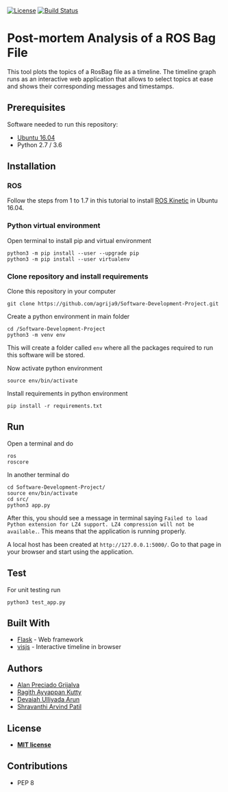 [![License](http://img.shields.io/:license-mit-blue.svg?style=flat-square)](http://badges.mit-license.org)
[![Build Status](https://travis-ci.org/agrija9/Software-Development-Project.svg?branch=master)](https://travis-ci.org/agrija9/Software-Development-Project)

# Post-mortem Analysis of a ROS Bag File

This tool plots the topics of a RosBag file as a timeline. The timeline graph runs as an interactive web application that allows to select topics at ease and shows their corresponding messages and timestamps.

## Prerequisites

Software needed to run this repository:

- [Ubuntu 16.04](https://ubuntu.com/download/desktop)
- Python 2.7 / 3.6

## Installation

### ROS

Follow the steps from 1 to 1.7 in this tutorial to install [ROS Kinetic](http://wiki.ros.org/kinetic/Installation/Ubuntu) in Ubuntu 16.04.

### Python virtual environment

Open terminal to install pip and virtual environment

```
python3 -m pip install --user --upgrade pip
python3 -m pip install --user virtualenv
```

### Clone repository and install requirements

Clone this repository in your computer

```
git clone https://github.com/agrija9/Software-Development-Project.git
```

Create a python environment in main folder

```
cd /Software-Development-Project
python3 -m venv env
```

This will create a folder called ```env``` where all the packages required to run this software will be stored.

Now activate python environment 

```
source env/bin/activate
```

Install requirements in python environment

```
pip install -r requirements.txt
```

## Run

Open a terminal and do

```
ros
roscore
```

In another terminal do

```
cd Software-Development-Project/
source env/bin/activate
cd src/
python3 app.py
```

After this, you should see a message in terminal saying ```Failed to load Python extension for LZ4 support. LZ4 compression will not be available.```. This means that the application is running properly. 

A local host has been created at ```http://127.0.0.1:5000/```. Go to that page in your browser and start using the application.


## Test

For unit testing run

```
python3 test_app.py
```

## Built With

* [Flask](https://www.palletsprojects.com/p/flask/) - Web framework
* [visjs](https://visjs.org/) - Interactive timeline in browser

##  Authors 

- [Alan Preciado Grijalva](https://github.com/agrija9)
- [Ragith Ayyappan Kutty](https://github.com/rkutty1)
- [Devaiah Ulliyada Arun](https://github.com/divindevaiah)
- [Shravanthi Arvind Patil](https://github.com/ShravanthiPatil)

## License

- **[MIT license](http://opensource.org/licenses/mit-license.php)**

## Contributions

- PEP 8
